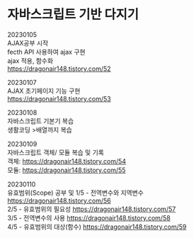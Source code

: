 # 자바스크립트 기반 다지기


20230105<br>
AJAX공부 시작<br>
fecth  API 사용하여 ajax 구현<br>
ajax 적용, 함수화<br>
https://dragonair148.tistory.com/52<br>

20230107 <br>
AJAX 초기페이지 기능 구현 <br>
https://dragonair148.tistory.com/53<br>

20230108<br>
자바스크립트 기본기 복습<br>
생활코딩 >배열까지 복습<br>

20230109<br>
자바스크립트 객체/ 모듈 복습 및 기록 <br>
객체: https://dragonair148.tistory.com/54 <br>
모듈: https://dragonair148.tistory.com/55 <br>

20230110<br>
유효범위(Scope) 공부 및 
1/5 - 전역변수와 지역변수 https://dragonair148.tistory.com/56 <br>
2/5 - 유효범위의 필요성 https://dragonair148.tistory.com/57 <br>
3/5 - 전역변수의 사용 https://dragonair148.tistory.com/58 <br>
4/5 - 유효범위의 대상(함수) https://dragonair148.tistory.com/59 <br>
